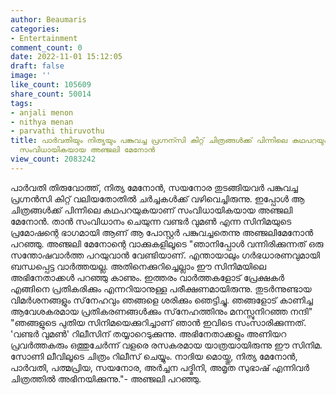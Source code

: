 ```yaml
---
author: Beaumaris
categories:
- Entertainment
comment_count: 0
date: 2022-11-01 15:12:05
draft: false
image: ''
like_count: 105609
share_count: 50014
tags:
- anjali menon
- nithya menan
- parvathi thiruvothu
title: പാർവതിയും നിത്യയും പങ്കുവച്ച പ്രഗ്നന്സി കിറ്റ് ചിത്രങ്ങൾക്ക് പിന്നിലെ കഥപറയുകയാണ്
  സംവിധായികയായ അഞ്ജലി മേനോന്‍
view_count: 2083242
---
```


പാര്‍വതി തിരുവോത്ത്, നിത്യ മേനോന്‍, സയനോര തുടങ്ങിയവര്‍ പങ്കുവച്ച പ്രഗ്നന്‍സി കിറ്റ് വലിയതോതിൽ ചർച്ചകൾക്ക് വഴിവെച്ചിരുന്നു. ഇപ്പോൾ ആ ചിത്രങ്ങൾക്ക് പിന്നിലെ കഥപറയുകയാണ് സംവിധായികയായ അഞ്ജലി മേനോന്‍. താൻ സംവിധാനം ചെയുന്ന വണ്ടര്‍ വുമണ്‍ എന്ന സിനിമയുടെ പ്രമോഷന്റെ ഭാഗമായി ആണ് ആ പോസ്റ്റർ പങ്കുവച്ചതെന്നു അഞ്ജലിമേനോൻ പറഞ്ഞു. അഞ്ജലി മേനോന്റെ വാക്കുകളിലൂടെ "ഞാനിപ്പോള്‍ വന്നിരിക്കുന്നത് ഒരു സന്തോഷവാര്‍ത്ത പറയുവാന്‍ വേണ്ടിയാണ്. എന്തായാലും ഗര്‍ഭധാരണവുമായി ബന്ധപ്പെട്ട വാര്‍ത്തയല്ല. അതിനെക്കുറിച്ചെല്ലാം ഈ സിനിമയിലെ അഭിനേതാക്കള്‍ പറഞ്ഞു കാണും. ഇത്തരം വാര്‍ത്തകളോട് പ്രേക്ഷകര്‍ എങ്ങിനെ പ്രതികരിക്കും എന്നറിയാനുള്ള പരീക്ഷണമായിരുന്നു. തുടര്‍ന്നുണ്ടായ വിമര്‍ശനങ്ങളും സ്‌നേഹവും ഞങ്ങളെ ശരിക്കും ഞെട്ടിച്ചു. ഞങ്ങളോട് കാണിച്ച ആവേശകരമായ പ്രതികരണങ്ങള്‍ക്കും സ്‌നേഹത്തിനും മനസ്സുനിറഞ്ഞ നന്ദി" "ഞങ്ങളുടെ പുതിയ സിനിമയെക്കുറിച്ചാണ് ഞാന്‍ ഇവിടെ സംസാരിക്കുന്നത്. 'വണ്ടര്‍ വുമണ്‍' റിലീസിന് തയ്യാറെടുക്കുന്നു. അഭിനേതാക്കളും അണിയറ പ്രവര്‍ത്തകരും ഒത്തുചേര്‍ന്ന് വളരെ രസകരമായ യാത്രയായിരുന്നു ഈ സിനിമ. സോണി ലീവിലൂടെ ചിത്രം റിലീസ് ചെയ്യും. നാദിയ മൊയ്തു, നിത്യ മേനോന്‍, പാര്‍വതി, പത്മപ്രിയ, സയനോര, അര്‍ച്ചന പദ്മിനി, അമൃത സുഭാഷ് എന്നിവര്‍ ചിത്രത്തില്‍ അഭിനയിക്കുന്നു."- അഞ്ജലി പറഞ്ഞു.